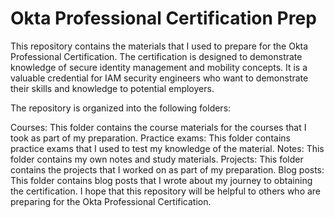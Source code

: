 # Okta Professional Certification Prep
This repository contains the materials that I used to prepare for the Okta Professional Certification. The certification is designed to demonstrate knowledge of secure identity management and mobility concepts. It is a valuable credential for IAM security engineers who want to demonstrate their skills and knowledge to potential employers.

The repository is organized into the following folders:

Courses: This folder contains the course materials for the courses that I took as part of my preparation.
Practice exams: This folder contains practice exams that I used to test my knowledge of the material.
Notes: This folder contains my own notes and study materials.
Projects: This folder contains the projects that I worked on as part of my preparation.
Blog posts: This folder contains blog posts that I wrote about my journey to obtaining the certification.
I hope that this repository will be helpful to others who are preparing for the Okta Professional Certification.

